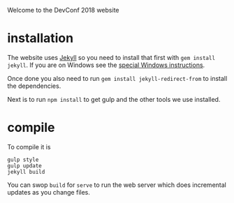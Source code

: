 Welcome to the DevConf 2018 website

# installation
The website uses [Jekyll](https://jekyllrb.com/) so you need to install that first with `gem install jekyll`.
If you are on Windows see the [special Windows instructions](https://jekyllrb.com/docs/windows/#installation).

Once done you also need to run `gem install jekyll-redirect-from` to install the dependencies.

Next is to run `npm install` to get gulp and the other tools we use installed.

# compile

To compile it is
```
gulp style
gulp update
jekyll build
```

You can swop `build` for `serve` to run the web server which does incremental updates as you change files.
  